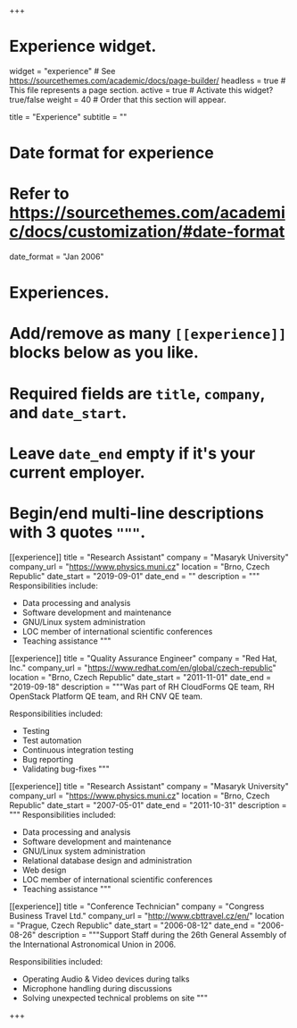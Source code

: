 +++
# Experience widget.
widget = "experience"  # See https://sourcethemes.com/academic/docs/page-builder/
headless = true  # This file represents a page section.
active = true  # Activate this widget? true/false
weight = 40  # Order that this section will appear.

title = "Experience"
subtitle = ""

# Date format for experience
#   Refer to https://sourcethemes.com/academic/docs/customization/#date-format
date_format = "Jan 2006"

# Experiences.
#   Add/remove as many `[[experience]]` blocks below as you like.
#   Required fields are `title`, `company`, and `date_start`.
#   Leave `date_end` empty if it's your current employer.
#   Begin/end multi-line descriptions with 3 quotes `"""`.

[[experience]]
  title = "Research Assistant"
  company = "Masaryk University"
  company_url = "https://www.physics.muni.cz"
  location = "Brno, Czech Republic"
  date_start = "2019-09-01"
  date_end = ""
  description = """
  Responsibilities include:

  * Data processing and analysis
  * Software development and maintenance
  * GNU/Linux system administration
  * LOC member of international scientific conferences
  * Teaching assistance
  """

[[experience]]
  title = "Quality Assurance Engineer"
  company = "Red Hat, Inc."
  company_url = "https://www.redhat.com/en/global/czech-republic"
  location = "Brno, Czech Republic"
  date_start = "2011-11-01"
  date_end = "2019-09-18"
  description = """Was part of RH CloudForms QE team, RH OpenStack Platform QE team, and RH CNV QE team.

  Responsibilities included:

  * Testing
  * Test automation
  * Continuous integration testing
  * Bug reporting
  * Validating bug-fixes
  """

[[experience]]
  title = "Research Assistant"
  company = "Masaryk University"
  company_url = "https://www.physics.muni.cz"
  location = "Brno, Czech Republic"
  date_start = "2007-05-01"
  date_end = "2011-10-31"
  description = """
  Responsibilities included:

  * Data processing and analysis
  * Software development and maintenance
  * GNU/Linux system administration
  * Relational database design and administration
  * Web design
  * LOC member of international scientific conferences
  * Teaching assistance
  """

[[experience]]
  title = "Conference Technician"
  company = "Congress Business Travel Ltd."
  company_url = "http://www.cbttravel.cz/en/"
  location = "Prague, Czech Republic"
  date_start = "2006-08-12"
  date_end = "2006-08-26"
  description = """Support Staff during the 26th General Assembly of the International Astronomical Union in 2006.

  Responsibilities included:

  * Operating Audio &amp; Video devices during talks
  * Microphone handling during discussions
  * Solving unexpected technical problems on site
  """

+++
